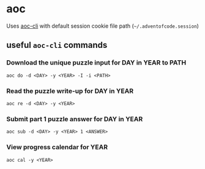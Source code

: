 # aoc

Uses [aoc-cli](https://github.com/scarvalhojr/aoc-cli) with default session cookie file path (`~/.adventofcode.session`)

## useful `aoc-cli` commands
### Download the unique puzzle input for DAY in YEAR to PATH
```
aoc do -d <DAY> -y <YEAR> -I -i <PATH>
```

### Read the puzzle write-up for DAY in YEAR
```
aoc re -d <DAY> -y <YEAR>
```

### Submit part 1 puzzle answer for DAY in YEAR
```
aoc sub -d <DAY> -y <YEAR> 1 <ANSWER>
```

### View progress calendar for YEAR
```
aoc cal -y <YEAR>
```